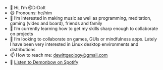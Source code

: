 - 👋 Hi, I’m @DrDoIt
- 😄 Pronouns: he/him
- 👀 I’m interested in making music as well as programming, meditation, gaming (video and board), friends and family
- 🌱 I’m currently learning how to get my skills sharp enough to collaborate on projects
- 💞️ I’m looking to collaborate on games, GUIs or mindfulness apps. Lately I have been very interested in Linux desktop environments and distributions
- 📫 How to reach me: dewittgeology@gmail.com
- 🎸 [Listen to Demonbow on Spotify](https://open.spotify.com/artist/3ECcthL592CrUg2mK7gIoU?si=_5_29LOdT9Gog-nFAmdC0Q)
